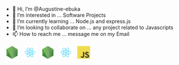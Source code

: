 - 👋 Hi, I’m @Augustine-ebuka
- 👀 I’m interested in ... Software Projects
- 🌱 I’m currently learning ... Node.js and express.js
- 💞️ I’m looking to collaborate on ... any project related to Javascripts
- 📫 How to reach me ... message me on my Email

<p float="left">
<img style="padding:5px;" align="center" alt="NodeJS" width="35px" src="https://raw.githubusercontent.com/github/explore/80688e429a7d4ef2fca1e82350fe8e3517d3494d/topics/nodejs/nodejs.png"/>
<img style="padding:5px;" align="center" alt="ReactJs" width="35px" src="https://raw.githubusercontent.com/github/explore/80688e429a7d4ef2fca1e82350fe8e3517d3494d/topics/react/react.png"/>
<img style="padding:5px;" align="center" alt="NodeJS" width="35px" src="https://raw.githubusercontent.com/github/explore/80688e429a7d4ef2fca1e82350fe8e3517d3494d/topics/nodejs/nodejs.png"/>
<img style="padding:5px;" align="center" alt="ReactJs" width="35px" src="https://raw.githubusercontent.com/github/explore/80688e429a7d4ef2fca1e82350fe8e3517d3494d/topics/react/react.png"/>
  <img style="padding:5px;" align="center" alt="ReactJs" width="35px" src="https://raw.githubusercontent.com/github/explore/80688e429a7d4ef2fca1e82350fe8e3517d3494d/topics/javascript/javascript.png"/>

<!-- and more such images with different URLs in src -->
</p>
<!---
Augustine-ebuka/Augustine-ebuka is a ✨ special ✨ repository because its `README.md` (this file) appears on your GitHub profile.
You can click the Preview link to take a look at your changes.
--->
